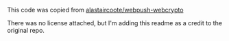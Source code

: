 This code was copied from [alastaircoote/webpush-webcrypto](https://github.com/alastaircoote/webpush-webcrypto)

There was no license attached, but I'm adding this readme as a credit to the original repo.